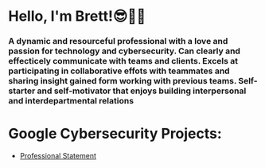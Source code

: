 # Hello, I'm Brett!😎🤙🏼
### A dynamic and resourceful professional with a love and passion for technology and cybersecurity. Can clearly and effecticely communicate with teams and clients. Excels at participating in collaborative effots with teammates and sharing insight gained form working with previous teams. Self-starter and self-motivator that enjoys building interpersonal and interdepartmental relations
# Google Cybersecurity Projects:   
- [Professional Statement](https://github.com/brett-gastelum/professional-statement)
